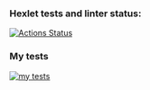 ### Hexlet tests and linter status:
[![Actions Status](https://github.com/fomineandrei/python-project-83/actions/workflows/hexlet-check.yml/badge.svg)](https://github.com/fomineandrei/python-project-83/actions)
### My tests
[![my tests](https://github.com/fomineandrei/python-project-83/actions/workflows/my_tests.yml/badge.svg)](https://github.com/fomineandrei/python-project-83/actions/workflows/my_tests.yml)